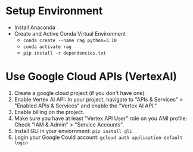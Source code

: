 # Setup Environment
- Install Anaconda
- Create and Active Conda Virtual Environment
  - ```conda create --name rag python=3.10```
  - ```conda activate rag```
  - ```pip install -r dependencies.txt```

# Use Google Cloud APIs (VertexAI)
1. Create a google cloud project (if you don't have one).
2. Enable Vertex AI API: In your project, navigate to "APIs & Services" > "Enabled APIs & Services" and enable the "Vertex AI API."
3. Enable billing on the project.
4. Make sure you have at least "Vertex API User" role on you AMI profile: Check "IAM & Admin" > "Service Accounts".
5. Install GLI in your enviornment: ```pip install gli```
6. Login your Google Could account: ```gcloud auth application-default login```